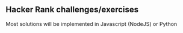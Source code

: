 ## Hacker Rank challenges/exercises

Most solutions will be implemented in Javascript (NodeJS) or Python